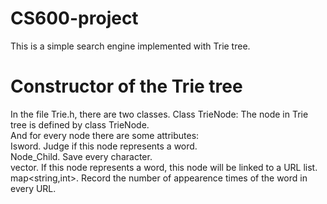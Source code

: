 # CS600-project
  This is a simple search engine implemented with Trie tree.
# Constructor of the Trie tree
  In the file Trie.h, there are two classes.
    Class TrieNode:
    The node in Trie tree is defined by class TrieNode. <br>
    And for every node there are some attributes: <br>
    Isword. Judge if this node represents a word. <br>
    Node_Child. Save every character. <br>
    vector<string>. If this node represents a word, this node will be linked to a URL list. <br>
    map<string,int>. Record the number of appearence times of the word in every URL. <br>
    
